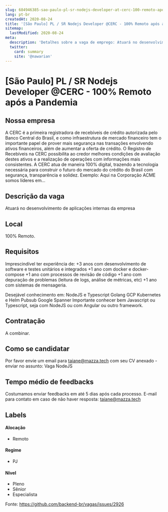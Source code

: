 ```yaml
---
slug: 684946385-sao-paulo-pl-sr-nodejs-developer-at-cerc-100-remoto-apos-a-pandemia
lang: pt-br
createdAt: 2020-08-24
title: '[São Paulo] PL / SR Nodejs Developer @CERC - 100% Remoto após a Pandemia - Vaga de Emprego'
sitemap:
  lastModified: 2020-08-24
meta:
  description: 'Detalhes sobre a vaga de emprego: Atuará no desenvolvimento de aplicações internas da empresa'
  twitter:
    card: summary
    site: '@nawarian'
---
```


# [São Paulo] PL / SR Nodejs Developer @CERC - 100% Remoto após a Pandemia

## Nossa empresa
A CERC é a primeira registradora de recebíveis de crédito autorizada pelo Banco Central do Brasil, e como infraestrutura de mercado financeiro tem o importante papel de prover mais segurança nas transações envolvendo ativos financeiros, além de aumentar a oferta de crédito.
O Registro de Recebíveis na CERC possibilita ao credor melhores condições de avaliação destes ativos e a realização de operações com informações mais consistentes.
A CERC atua de maneira 100% digital, trazendo a tecnologia necessária para construir o futuro do mercado do crédito do Brasil com segurança, transparência e solidez.
Exemplo: Aqui na Corporação ACME somos líderes em...

## Descrição da vaga
Atuará no desenvolvimento de aplicações internas da empresa

## Local
100% Remoto.

## Requisitos
Imprescindível ter experiência de:
+3 anos com desenvolvimento de software e testes unitários e integrados
+1 ano com docker e docker-compose
+1 ano com processos de revisão de código
+1 ano com depuração de problemas (leitura de logs, análise de métricas, etc)
+1 ano com sistemas de mensageria.

Desejável conhecimento em:
NodeJS e Typescript
Golang
GCP
Kubernetes e Helm
Pubsub
Google Spanner
Importante conhecer bem Javascript ou Typescript, seja com NodeJS ou com Angular ou outro framework.

## Contratação
A combinar.

## Como se candidatar
Por favor envie um email para taiane@mazza.tech com seu CV anexado - enviar no assunto: Vaga NodeJS

## Tempo médio de feedbacks
Costumamos enviar feedbacks em até 5 dias após cada processo.
E-mail para contato em caso de não haver resposta: taiane@mazza.tech

## Labels

#### Alocação
- Remoto

#### Regime
- PJ

#### Nível
- Pleno
- Sênior
- Especialista




Fonte: https://github.com/backend-br/vagas/issues/2926